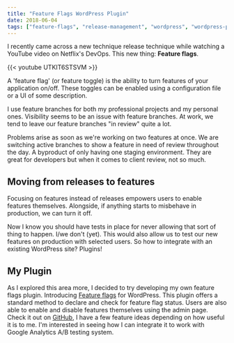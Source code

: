 ```yaml
---
title: "Feature Flags WordPress Plugin"
date: 2018-06-04
tags: ["feature-flags", "release-management", "wordpress", "wordpress-plugin"]
---
```


I recently came across a new technique release technique while watching a YouTube video on Netflix's DevOps. This new thing: **Feature flags**.

{{< youtube UTKIT6STSVM >}}

A 'feature flag' (or feature toggle) is the ability to turn features of your application on/off. These toggles can be enabled using a configuration file or a UI of some description.

I use feature branches for both my professional projects and my personal ones. Visibility seems to be an issue with feature branches. At work, we tend to leave our feature branches "in review" quite a lot.

Problems arise as soon as we're working on two features at once. We are switching active branches to show a feature in need of review throughout the day. A byproduct of only having one staging environment. They are great for developers but when it comes to client review, not so much.

## Moving from releases to features

Focusing on features instead of releases empowers users to enable features themselves. Alongside, if anything starts to misbehave in production, we can turn it off.

Now I know you should have tests in place for never allowing that sort of thing to happen. I/we don't (yet). This would also allow us to test our new features on production with selected users. So how to integrate with an existing WordPress site? Plugins!

## My Plugin

As I explored this area more, I decided to try developing my own feature flags plugin. Introducing <a href="https://github.com/jamesrwilliams/feature-flags">Feature flags</a> for WordPress. This plugin offers a standard method to declare and check for feature flag status. Users are also able to enable and disable features themselves using the admin page. Check it out on <a href="https://github.com/jamesrwilliams/feature-flags">GitHub</a>, I have a few feature ideas depending on how useful it is to me. I'm interested in seeing how I can integrate it to work with Google Analytics A/B testing system.
